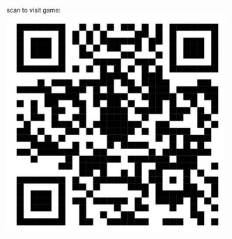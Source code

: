 scan to visit game:
<img src="./qrcode_263106116_cdce2484d52dc6ac67ab7ed655a9f9ce.png" width:500 height:500>
<!-- ![Screenshot](./qrcode_263106116_cdce2484d52dc6ac67ab7ed655a9f9ce.png) -->

